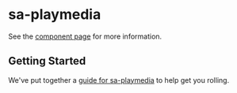 sa-playmedia
================

See the [component page](http://bengfarrell.github.io/sa-playmedia) for more information.

## Getting Started

We've put together a [guide for sa-playmedia](http://www.polymer-project.org/docs/start/reusableelements.html) to help get you rolling.

